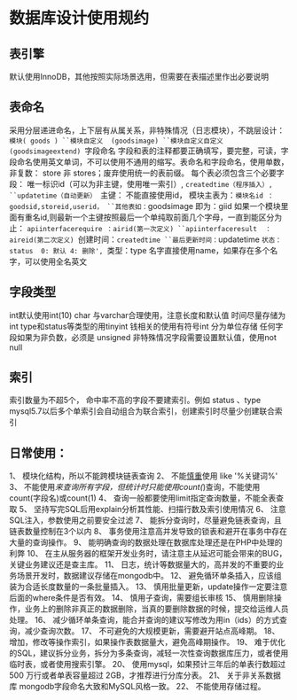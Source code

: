 # 数据库设计使用规约

## 表引擎
默认使用InnoDB，其他按照实际场景选用，但需要在表描述里作出必要说明

## 表命名
采用分层递进命名，上下层有从属关系，非特殊情况（日志模块），不跳层设计：
`模块( goods )
``模块自定义  (goodsimage)
``模块自定义自定义(goodsimageextend)
`字段命名
字段和表的注释都要正确填写，要完整，可读，字段命名使用英文单词，不可以使用不通用的缩写。表命名和字段命名，使用单数，非复数： store 非 stores；废弃使用统一的表前缀。
每个表必须包含三个必要字段：
唯一标识id（可以为非主键，使用唯一索引）,
`createdtime（程序插入）,
``updatetime（自动更新）
`主键：
不能直接使用id，
模块主表为：`模块名id ：goodsid,storeid,userid，
``其他表如：`goodsimage 即为：giid
如果一个模块里面有重名id,则最新一个主键按照最后一个单纯取前面几个字母，一直到能区分为止：
`apiinterfacerequire ：airid(第一次定义)
``apiinterfaceresult  ：aireid(第二次定义)
`创建时间：`createdtime
``最后更新时间：`updatetime
`状态：status  0: 默认 4: 删除',
`类型：type
名字直接使用name，如果存在多个名字，可以使用全名英文

## 字段类型
int默认使用int(10)
char 与varchar合理使用，注意长度和默认值
时间尽量存储为int
type和status等类型的用tinyint
钱相关的使用有符号int 分为单位存储
任何字段如果为非负数，必须是 unsigned
非特殊情况字段需要设置默认值，使用not null

## 索引
索引数量为不超5个，
命中率不高的字段不要建索引。例如 status 、type
mysql5.7以后多个单索引会自动组合为联合索引，创建索引时尽量少创建联合索引

## 日常使用：
1、    模块化结构，所以不能跨模块链表查询
2、    不能[慎重]()使用 like '%关键词%'
3、    不能使用*来查询所有字段，但统计时只能使用count(*)查询，不能使用count(字段名)或count(1)
4、    查询一般都要使用limit指定查询数量，不能全表查取
5、    坚持写完SQL后用explain分析其性能、扫描行数及索引使用情况
6、    注意SQL注入，参数使用之前要安全过滤
7、    能拆分查询时，尽量避免链表查询，且链表数量控制在3个以内
8、    事务使用注意高并发导致的锁表和避开在事务中存在大量的查询操作。
9、    能明确查询的数据处理在数据库处理还是在PHP中处理的利弊
10、   在主从服务器的框架开发业务时，请注意主从延迟可能会带来的BUG，关键业务建议还是查主库。
11、   日志，统计等数据量大的，高并发的不重要的业务场景开发时，数据建议存储在mongodb中。
12、   避免循环单条插入，应该组装为合适长度数量的一条批量插入。
13、   慎用批量更新，update操作一定要注意后面的where条件是否有效。
14、   慎用子查询，需要组长审核
15、   慎用删除操作，业务上的删除非真正的数据删除，当真的要删除数据的时候，提交给运维人员处理。
16、   减少循环单条查询，能合并查询的建议写修改为用in（ids）的方式查询，减少查询次数。
17、   不可避免的大规模更新，需要避开站点高峰期。
18、   增加，修改等操作索引，如果操作表数据量大，避免高峰期操作。
19、   难于优化的SQL，建议拆分业务，拆分为多条查询，减轻一次性查询数据库压力，或者使用临时表，或者使用搜索引擎。
20、   使用mysql，如果预计三年后的单表行数超过 500 万行或者单表容量超过 2GB，才推荐进行分库分表。
21、   关于非关系数据库 mongodb字段命名大致和MySQL风格一致。
22、   不能使用存储过程。

